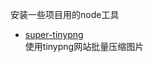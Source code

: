 安装一些项目用的node工具

- [super-tinypng](https://github.com/zhanyuzhang/super-tinypng)  
  使用tinypng网站批量压缩图片
